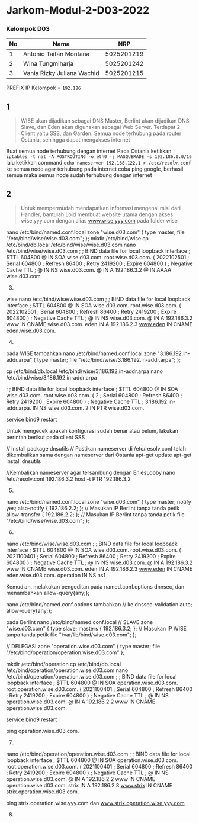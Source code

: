 # Jarkom-Modul-2-D03-2022

### Kelompok D03

| **No** | **Nama**                   | **NRP**    |
| ------ | -------------------------- | ---------- |
| 1      | Antonio Taifan Montana     | 5025201219 |
| 2      | Wina Tungmiharja           | 5025201242 |
| 3      | Vania Rizky Juliana Wachid | 5025201215 |

PREFIX IP Kelompok = ```192.186```
## 1
> WISE akan dijadikan sebagai DNS Master, Berlint akan dijadikan DNS Slave, dan Eden akan digunakan sebagai Web Server. Terdapat 2 Client yaitu SSS, dan Garden. Semua node terhubung pada router Ostania, sehingga dapat mengakses internet

Buat semua node terhubung dengan internet
Pada Ostania ketikkan
```iptables -t nat -A POSTROUTING -o eth0 -j MASQUERADE -s 192.186.0.0/16```
lalu ketikkan command 
```echo nameserver 192.168.122.1 > /etc/resolv.conf```
ke semua node agar terhubung pada internet
coba ping google, berhasil semua maka semua node sudah terhubung dengan internet

## 2
> Untuk mempermudah mendapatkan informasi mengenai misi dari Handler, bantulah Loid membuat website utama dengan akses wise.yyy.com dengan alias www.wise.yyy.com pada folder wise

nano /etc/bind/named.conf.local
zone "wise.d03.com" {
    type master;
    file "/etc/bind/wise/wise.d03.com";
};
mkdir /etc/bind/wise
cp /etc/bind/db.local /etc/bind/wise/wise.d03.com
nano /etc/bind/wise/wise.d03.com
;
; BIND data file for local loopback interface
;
$TTL    604800
@       IN      SOA     wise.d03.com. root.wise.d03.com. (
                     2022102501         ; Serial
                         604800         ; Refresh
                          86400         ; Retry
                        2419200         ; Expire
                         604800 )       ; Negative Cache TTL
;
@       IN      NS      wise.d03.com.
@       IN      A       192.186.3.2
@       IN      AAAA    wise.d03.com

3.
wise nano /etc/bind/wise/wise.d03.com
;
; BIND data file for local loopback interface
;
$TTL    604800
@       IN      SOA     wise.d03.com. root.wise.d03.com. (
                     2022102501         ; Serial
                         604800         ; Refresh
                          86400         ; Retry
                        2419200         ; Expire
                         604800 )       ; Negative Cache TTL
;
@       IN      NS      wise.d03.com.
@       IN      A       192.186.3.2
www     IN      CNAME   wise.d03.com.
eden   IN      A       192.186.2.3
www.eden IN    CNAME   eden.wise.d03.com.

4.
pada WISE tambahkan nano /etc/bind/named.conf.local
zone "3.186.192.in-addr.arpa" {
    type master;
    file "/etc/bind/wise/3.186.192.in-addr.arpa";
};

cp /etc/bind/db.local /etc/bind/wise/3.186.192.in-addr.arpa
nano /etc/bind/wise/3.186.192.in-addr.arpa

;
; BIND data file for local loopback interface
;
$TTL	604800
@	IN	SOA	wise.d03.com. root.wise.d03.com. (
			2		; Serial
			 604800		; Refresh
			  86400		; Retry
			2419200		; Expire
			 604800 )	; Negative Cache TTL
;
3.186.192.in-addr.arpa. IN	NS	wise.d03.com.
2			IN	PTR	wise.d03.com.

service bind9 restart

Untuk mengecek apakah konfigurasi sudah benar atau belum, lakukan perintah berikut pada client SSS

// Install package dnsutils
// Pastikan nameserver di /etc/resolv.conf telah dikembalikan sama dengan nameserver dari Ostania
apt-get update
apt-get install dnsutils

//Kembalikan nameserver agar tersambung dengan EniesLobby
nano /etc/resolv.conf 192.186.3.2
host -t PTR 192.186.3.2

5.
nano /etc/bind/named.conf.local
zone "wise.d03.com" {
    type master;
    notify yes;
    also-notify { 192.186.2.2; }; // Masukan IP Berlint tanpa tanda petik
    allow-transfer { 192.186.2.2; }; // Masukan IP Berlint tanpa tanda petik
    file "/etc/bind/wise/wise.d03.com";
};

6.
nano /etc/bind/wise/wise.d03.com
;
; BIND data file for local loopback interface
;
$TTL    604800
@       IN      SOA	wise.d03.com. root.wise.d03.com. (
                     2021100401         ; Serial
                         604800         ; Refresh
                          86400         ; Retry
                        2419200         ; Expire
                         604800 )       ; Negative Cache TTL
;
@       IN      NS      wise.d03.com.
@       IN      A       192.186.3.2
www     IN      CNAME   wise.d03.com.
eden   IN      A       192.186.2.3
www.eden IN    CNAME   eden.wise.d03.com.
operation   IN      NS      ns1

Kemudian, melakukan pengeditan pada named.conf.options dnnsec, dan menambahkan allow-query{any;};

nano /etc/bind/named.conf.options
tambahkan // ke dnssec-validation auto;
allow-query{any;};

pada Berlint
nano /etc/bind/named.conf.local
// SLAVE
zone "wise.d03.com" {
    type slave;
    masters { 192.186.3.2; }; // Masukan IP WISE tanpa tanda petik
    file "/var/lib/bind/wise.d03.com";
};

// DELEGASI
zone "operation.wise.d03.com" {
    type master;
    file "/etc/bind/operation/operation.wise.d03.com"
};

mkdir /etc/bind/operation
cp /etc/bind/db.local /etc/bind/operation/operation.wise.d03.com
nano /etc/bind/operation/operation.wise.d03.com
;
; BIND data file for local loopback interface
;
$TTL    604800
@       IN      SOA     operation.wise.d03.com. root.operation.wise.d03.com. (
                              2021100401                ; Serial
                         604800         ; Refresh
                          86400         ; Retry
                        2419200         ; Expire
                         604800 )       ; Negative Cache TTL
;
@       IN      NS      operation.wise.d03.com.
@       IN      A       192.186.2.2
www     IN      CNAME   operation.wise.d03.com.

service bind9 restart

ping operation.wise.d03.com.

7. 
nano /etc/bind/operation/operation.wise.d03.com
;
; BIND data file for local loopback interface
;
$TTL    604800
@       IN      SOA    operation.wise.d03.com. root.operation.wise.d03.com. (
                              2021100401                ; Serial
                         604800         ; Refresh
                          86400         ; Retry
                        2419200         ; Expire
                         604800 )       ; Negative Cache TTL
;
@       IN      NS     operation.wise.d03.com.
@       IN      A       192.186.2.2
www     IN      CNAME  operation.wise.d03.com.
strix IN      A       192.186.2.3
www.strix IN  CNAME   strix.operation.wise.d03.com.

ping strix.operation.wise.yyy.com dan www.strix.operation.wise.yyy.com

8.
